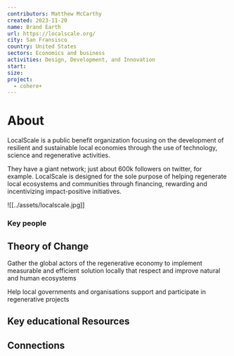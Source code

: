 ```yaml
---
contributors: Matthew McCarthy
created: 2023-11-20
name: Brand Earth
url: https://localscale.org/
city: San Fransisco
country: United States
sectors: Economics and business
activities: Design, Development, and Innovation
start: 
size: 
project:
  - cohere+
---
```


# About 

LocalScale is a public benefit organization focusing on the development of resilient and sustainable local economies through the use of technology, science and regenerative activities.

They have a giant network; just about 600k followers on twitter, for example. LocalScale is designed for the sole purpose of helping regenerate local ecosystems and communities through financing, rewarding and incentivizing impact-positive initiatives.

![[../assets/localscale.jpg]]

### Key people 



## Theory of Change 

Gather the global actors of the regenerative economy to implement measurable and efficient solution locally that respect and improve natural and human ecosystems

Help local governments and organisations support and participate in regenerative projects
## Key educational Resources 



## Connections 


